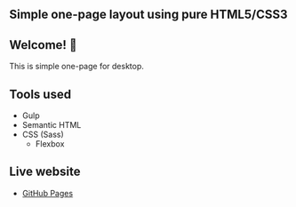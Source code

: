 ## Simple one-page layout using pure HTML5/CSS3

## Welcome! 👋

This is simple one-page for desktop.

## Tools used

- Gulp
- Semantic HTML
- CSS (Sass)
  - Flexbox

## Live website

- [GitHub Pages](https://mdziedzinski.github.io/bestshop-layout/)
